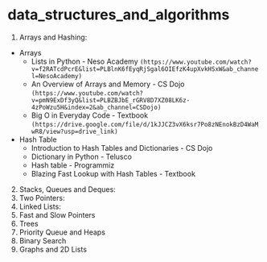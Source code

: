# data_structures_and_algorithms
1. Arrays and Hashing: 
-  Arrays
   - Lists in Python - Neso Academy `(https://www.youtube.com/watch?v=f2RATcdPcrE&list=PLBlnK6fEyqRjSgal6OIEfzK4upXvkHSxW&ab_channel=NesoAcademy)` 
   - An Overview of Arrays and Memory - CS Dojo `(https://www.youtube.com/watch?v=pmN9ExDf3yQ&list=PLBZBJbE_rGRV8D7XZ08LK6z-4zPoWzu5H&index=2&ab_channel=CSDojo)`
   - Big O in Everyday Code - Textbook `(https://drive.google.com/file/d/1kJJCZ3vX6ksr7Po8zNEnokBzD4WaMwR8/view?usp=drive_link)`
- Hash Table
  - Introduction to Hash Tables and Dictionaries - CS Dojo
  - Dictionary in Python - Telusco
  - Hash table - Programmiz
  - Blazing Fast Lookup with Hash Tables - Textbook
  
2. Stacks, Queues and Deques:
3. Two Pointers:
4. Linked Lists:
5. Fast and Slow Pointers
6. Trees
7. Priority Queue and Heaps
8. Binary Search
9.  Graphs and 2D Lists
